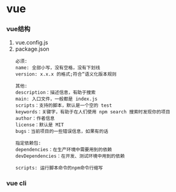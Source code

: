 # vue

### vue结构
1. vue.config.js
2. package.json
     ```
    必须:
    name: 全部小写，没有空格，没有下划线
    version: x.x.x 的格式;符合“语义化版本规则

    其他:
    description：描述信息，有助于搜索
    main: 入口文件，一般都是 index.js
    scripts：支持的脚本，默认是一个空的 test
    keywords：关键字，有助于在人们使用 npm search 搜索时发现你的项目
    author：作者信息
    license：默认是 MIT
    bugs：当前项目的一些错误信息，如果有的话

    指定依赖包:
    dependencies：在生产环境中需要用到的依赖
    devDependencies：在开发、测试环境中用到的依赖

    scripts: 运行脚本命令的npm命令行缩写
    
     ```

### vue cli

